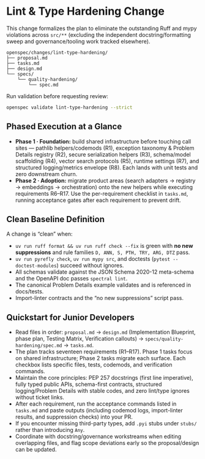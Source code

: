 # Lint & Type Hardening Change

This change formalizes the plan to eliminate the outstanding Ruff and mypy
violations across `src/**` (excluding the independent docstring/formatting sweep
and governance/tooling work tracked elsewhere).

```
openspec/changes/lint-type-hardening/
├── proposal.md
├── tasks.md
├── design.md
└── specs/
    └── quality-hardening/
        └── spec.md
```

Run validation before requesting review:

```bash
openspec validate lint-type-hardening --strict
```

## Phased Execution at a Glance
- **Phase 1 · Foundation:** build shared infrastructure before touching call sites — pathlib helpers/codemods (R1), exception taxonomy & Problem Details registry (R2), secure serialization helpers (R3), schema/model scaffolding (R4), vector search protocols (R5), runtime settings (R7), and structured logging/metrics envelope (R8). Each lands with unit tests and zero downstream churn.
- **Phase 2 · Adoption:** migrate product areas (search adapters → registry → embeddings → orchestration) onto the new helpers while executing requirements R6–R17. Use the per-requirement checklist in `tasks.md`, running acceptance gates after each requirement to prevent drift.

## Clean Baseline Definition
A change is “clean” when:
- `uv run ruff format && uv run ruff check --fix` is green with **no new suppressions** and rule families `D, ANN, S, PTH, TRY, ARG, DTZ` pass.
- `uv run pyrefly check`, `uv run mypy src`, and doctests (`pytest --doctest-modules`) succeed without ignores.
- All schemas validate against the JSON Schema 2020-12 meta-schema and the OpenAPI doc passes `spectral lint`.
- The canonical Problem Details example validates and is referenced in docs/tests.
- Import-linter contracts and the “no new suppressions” script pass.

## Quickstart for Junior Developers
- Read files in order: `proposal.md` → `design.md` (Implementation Blueprint, phase plan, Testing Matrix, Verification callouts) → `specs/quality-hardening/spec.md` → `tasks.md`.
- The plan tracks seventeen requirements (R1–R17). Phase 1 tasks focus on shared infrastructure; Phase 2 tasks migrate each surface. Each checkbox lists specific files, tests, codemods, and verification commands.
- Maintain the core principles: PEP 257 docstrings (first line imperative), fully typed public APIs, schema-first contracts, structured logging/Problem Details with stable codes, and zero lint/type ignores without ticket links.
- After each requirement, run the acceptance commands listed in `tasks.md` and paste outputs (including codemod logs, import-linter results, and suppression checks) into your PR.
- If you encounter missing third-party types, add `.pyi` stubs under `stubs/` rather than introducing `Any`.
- Coordinate with docstring/governance workstreams when editing overlapping files, and flag scope deviations early so the proposal/design can be updated.


